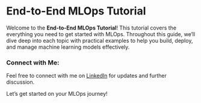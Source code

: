 # End-to-End MLOps Tutorial

Welcome to the **End-to-End MLOps Tutorial**! This tutorial covers the everything you need to get started with MLOps. Throughout this guide, we’ll dive deep into each topic with practical examples to help you build, deploy, and manage machine learning models effectively.

### Connect with Me:
Feel free to connect with me on [LinkedIn](https://www.linkedin.com/in/iamprashantjain/) for updates and further discussion.

Let’s get started on your MLOps journey!